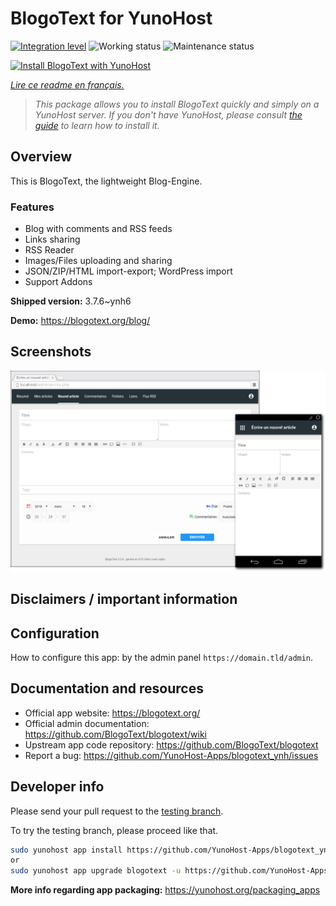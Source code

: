 <!--
N.B.: This README was automatically generated by https://github.com/YunoHost/apps/tree/master/tools/README-generator
It shall NOT be edited by hand.
-->

# BlogoText for YunoHost

[![Integration level](https://dash.yunohost.org/integration/blogotext.svg)](https://dash.yunohost.org/appci/app/blogotext) ![Working status](https://ci-apps.yunohost.org/ci/badges/blogotext.status.svg) ![Maintenance status](https://ci-apps.yunohost.org/ci/badges/blogotext.maintain.svg)

[![Install BlogoText with YunoHost](https://install-app.yunohost.org/install-with-yunohost.svg)](https://install-app.yunohost.org/?app=blogotext)

*[Lire ce readme en français.](./README_fr.md)*

> *This package allows you to install BlogoText quickly and simply on a YunoHost server.
If you don't have YunoHost, please consult [the guide](https://yunohost.org/#/install) to learn how to install it.*

## Overview

This is BlogoText, the lightweight Blog-Engine.

### Features

- Blog with comments and RSS feeds
- Links sharing
- RSS Reader
- Images/Files uploading and sharing
- JSON/ZIP/HTML import-export; WordPress import
- Support Addons


**Shipped version:** 3.7.6~ynh6

**Demo:** https://blogotext.org/blog/

## Screenshots

![Screenshot of BlogoText](./doc/screenshots/preview.png)

## Disclaimers / important information

## Configuration

How to configure this app: by the admin panel `https://domain.tld/admin`.
## Documentation and resources

* Official app website: <https://blogotext.org/>
* Official admin documentation: <https://github.com/BlogoText/blogotext/wiki>
* Upstream app code repository: <https://github.com/BlogoText/blogotext>
* Report a bug: <https://github.com/YunoHost-Apps/blogotext_ynh/issues>

## Developer info

Please send your pull request to the [testing branch](https://github.com/YunoHost-Apps/blogotext_ynh/tree/testing).

To try the testing branch, please proceed like that.

``` bash
sudo yunohost app install https://github.com/YunoHost-Apps/blogotext_ynh/tree/testing --debug
or
sudo yunohost app upgrade blogotext -u https://github.com/YunoHost-Apps/blogotext_ynh/tree/testing --debug
```

**More info regarding app packaging:** <https://yunohost.org/packaging_apps>
